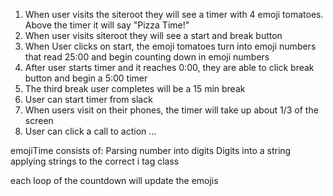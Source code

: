 1. When user visits the siteroot they will see a timer with 4 emoji tomatoes. Above the timer it will say "Pizza Time!"
2. When user visits siteroot they will see a start and break button
3. When User clicks on start, the emoji tomatoes turn into emoji numbers that read 25:00 and begin counting down in emoji numbers
4. After user starts timer and it reaches 0:00, they are able to click break button and begin a 5:00 timer
5. The third break user completes will be a 15 min break
6. User can start timer from slack
7. When users visit on their phones, the timer will take up about 1/3 of the screen
8. User can click a call to action ...

emojiTime
consists of:
Parsing number into digits
Digits into a string
applying strings to the correct i tag class

each loop of the countdown will update the emojis
